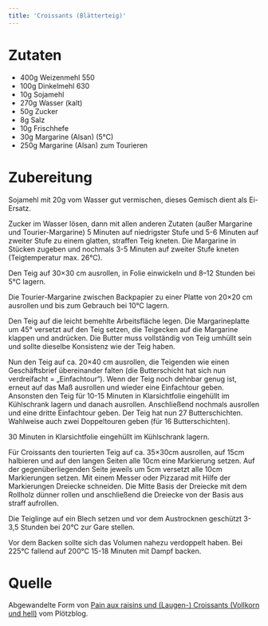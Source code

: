 ```yaml
---
title: 'Croissants (Blätterteig)'
---
```


# Zutaten
- 400g Weizenmehl 550
- 100g Dinkelmehl 630
- 10g Sojamehl
- 270g Wasser (kalt)
- 50g Zucker
- 8g Salz
- 10g Frischhefe
- 30g Margarine (Alsan) (5°C)
- 250g Margarine (Alsan) zum Tourieren

# Zubereitung
Sojamehl mit 20g vom Wasser gut vermischen, dieses Gemisch dient als Ei-Ersatz.

Zucker im Wasser lösen, dann mit allen anderen Zutaten (außer Margarine und Tourier-Margarine) 5 Minuten auf niedrigster Stufe und 5-6 Minuten auf zweiter Stufe zu einem glatten, straffen Teig kneten. Die Margarine in Stücken zugeben und nochmals 3-5 Minuten auf zweiter Stufe kneten (Teigtemperatur max. 26°C).

Den Teig auf 30×30 cm ausrollen, in Folie einwickeln und 8–12 Stunden bei 5°C lagern.

Die Tourier-Margarine zwischen Backpapier zu einer Platte von 20×20 cm ausrollen und bis zum Gebrauch bei 10°C lagern.

Den Teig auf die leicht bemehlte Arbeitsfläche legen. Die Margarineplatte um 45° versetzt auf den Teig setzen, die Teigecken auf die Margarine klappen und andrücken. Die Butter muss vollständig von Teig umhüllt sein und sollte dieselbe Konsistenz wie der Teig haben.

Nun den Teig auf ca. 20×40 cm ausrollen, die Teigenden wie einen Geschäftsbrief übereinander falten (die Butterschicht hat sich nun verdreifacht = „Einfachtour“). Wenn der Teig noch dehnbar genug ist, erneut auf das Maß ausrollen und wieder eine Einfachtour geben. Ansonsten den Teig für 10-15 Minuten in Klarsichtfolie eingehüllt im Kühlschrank lagern und danach ausrollen. Anschließend nochmals ausrollen und eine dritte Einfachtour geben. Der Teig hat nun 27 Butterschichten. Wahlweise auch zwei Doppeltouren geben (für 16 Butterschichten).

30 Minuten in Klarsichtfolie eingehüllt im Kühlschrank lagern.

Für Croissants den tourierten Teig auf ca. 35×30cm ausrollen, auf 15cm halbieren und auf den langen Seiten alle 10cm eine Markierung setzen. Auf der gegenüberliegenden Seite jeweils um 5cm versetzt alle 10cm Markierungen setzen. Mit einem Messer oder Pizzarad mit Hilfe der Markierungen Dreiecke schneiden.
Die Mitte Basis der Dreiecke mit dem Rollholz dünner rollen und anschließend die Dreiecke von der Basis aus straff aufrollen.

Die Teiglinge auf ein Blech setzen und vor dem Austrocknen geschützt 3-3,5 Stunden bei 20°C zur Gare stellen.

Vor dem Backen sollte sich das Volumen nahezu verdoppelt haben. Bei 225°C fallend auf 200°C 15-18 Minuten mit Dampf backen.

# Quelle
Abgewandelte Form von [Pain aux raisins und (Laugen-) Croissants (Vollkorn und hell)](https://www.ploetzblog.de/2020/04/04/pain-aux-raisins-und-laugen-croissants-vollkorn-und-hell/) vom Plötzblog.
